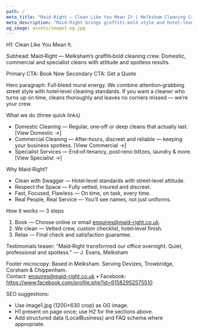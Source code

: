 ```yaml
---
path: /
meta_title: "Maid‑Right — Clean Like You Mean It | Melksham Cleaning Crew"
meta_description: "Maid‑Right brings graffiti‑bold style and hotel‑level cleaning to Melksham. Domestic, commercial and specialist cleans — book online or email enquires@maid-right.co.uk."
og_image: assets/image1-og.jpg
---
```


H1: Clean Like You Mean It.

Subhead:
Maid‑Right — Melksham’s graffiti‑bold cleaning crew. Domestic, commercial and specialist cleans with attitude and spotless results.

Primary CTA: Book Now
Secondary CTA: Get a Quote

Hero paragraph:
Full‑bleed mural energy. We combine attention‑grabbing street style with hotel‑level cleaning standards. If you want a cleaner who turns up on time, cleans thoroughly and leaves no corners missed — we’re your crew.

What we do (three quick links)
- Domestic Cleaning — Regular, one‑off or deep cleans that actually last. [View Domestic →]
- Commercial Cleaning — After‑hours, discreet and reliable — keeping your business spotless. [View Commercial →]
- Specialist Services — End‑of‑tenancy, post‑reno blitzes, laundry & more. [View Specialist →]

Why Maid‑Right?
- Clean with Swagger — Hotel‑level standards with street‑level attitude.
- Respect the Space — Fully vetted, insured and discreet.
- Fast, Focused, Flawless — On time, on task, every time.
- Real People, Real Service — You’ll see names, not just uniforms.

How it works — 3 steps
1) Book — Choose online or email enquires@maid-right.co.uk.  
2) We clean — Vetted crew, custom checklist, hotel‑level finish.  
3) Relax — Final check and satisfaction guarantee.

Testimonials teaser:
“Maid‑Right transformed our office overnight. Quiet, professional and spotless.” — J. Evans, Melksham

Footer microcopy:
Based in Melksham. Serving Devizes, Trowbridge, Corsham & Chippenham.  
Contact: enquires@maid-right.co.uk • Facebook: https://www.facebook.com/profile.php?id=61582952575510

SEO suggestions:
- Use image1.jpg (1200×630 crop) as OG image.
- H1 present on page once; use H2 for the sections above.
- Add structured data (LocalBusiness) and FAQ schema where appropriate.